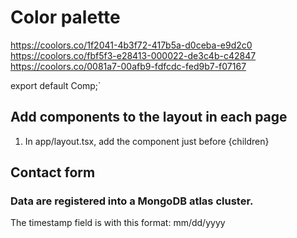 # Color palette
https://coolors.co/1f2041-4b3f72-417b5a-d0ceba-e9d2c0
https://coolors.co/fbf5f3-e28413-000022-de3c4b-c42847
https://coolors.co/0081a7-00afb9-fdfcdc-fed9b7-f07167

export default Comp;`

## Add components to the layout in each page
1. In app/layout.tsx, add the <Navigation /> component just before {children}

## Contact form
### Data are registered into a MongoDB atlas cluster.
The timestamp field is with this format: mm/dd/yyyy